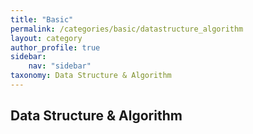 ```yaml
---
title: "Basic"
permalink: /categories/basic/datastructure_algorithm
layout: category
author_profile: true
sidebar:
    nav: "sidebar"
taxonomy: Data Structure & Algorithm
---
```

## Data Structure & Algorithm